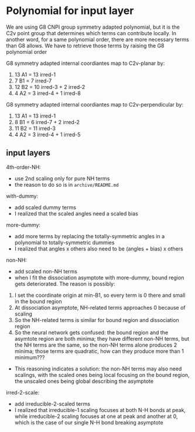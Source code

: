 # Polynomial for input layer
We are using G8 CNPI group symmetry adapted polynomial, but it is the C2v point group that determines which terms can contribute locally. In another word, for a same polynomial order, there are more necessary terms than G8 allows. We have to retrieve those terms by raising the G8 polynomial order

G8 symmetry adapted internal coordiantes map to C2v-planar by:
1. 13 A1 = 13 irred-1
2.  7 B1 =  7 irred-7
3. 12 B2 = 10 irred-3 + 2 irred-2
4.  4 A2 =  3 irred-4 + 1 irred-8

G8 symmetry adapted internal coordiantes map to C2v-perpendicular by:
1. 13 A1 = 13 irred-1
2.  8 B1 =  6 irred-7 + 2 irred-2
3. 11 B2 = 11 irred-3
4.  4 A2 =  3 irred-4 + 1 irred-5

## input layers
4th-order-NH:
* use 2nd scaling only for pure NH terms
* the reason to do so is in `archive/README.md`

with-dummy:
* add scaled dummy terms
* I realized that the scaled angles need a scaled bias

more-dummy:
* add more terms by replacing the totally-symmetric angles in a polynomial to totally-symmetric dummies
* I realized that angles x others also need to be (angles + bias) x others

non-NH:
* add scaled non-NH terms
* when I fit the dissociation asymptote with more-dummy, bound region gets deteriorated. The reason is possibly:
1. I set the coordinate origin at min-B1, so every term is 0 there and small in the bound region
2. At dissociation asymptote, NH-related terms approaches 0 because of scaling
3. So the NH-related terms is similar for bound region and dissociation region
4. So the neural network gets confused: the bound region and the asymtote region are both minima; they have different non-NH terms, but the NH terms are the same, so the non-NH terms alone produces 2 minima; those terms are quadratic, how can they produce more than 1 minimum???
* This reasoning indicates a solution: the non-NH terms may also need scalings, with the scaled ones being local focusing on the bound region, the unscaled ones being global describing the asymptote

irred-2-scale:
* add irreducible-2-scaled terms
* I realized that irreducible-1 scaling focuses at both N-H bonds at peak, while irreducible-2 scaling focuses at one at peak and another at 0, which is the case of our single N-H bond breaking asymptote
